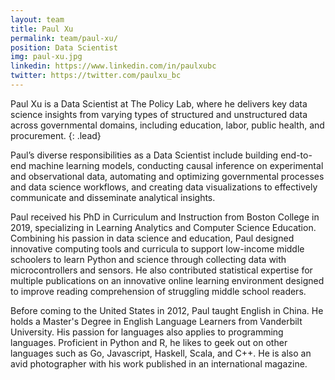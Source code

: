 ```yaml
---
layout: team
title: Paul Xu
permalink: team/paul-xu/
position: Data Scientist
img: paul-xu.jpg
linkedin: https://www.linkedin.com/in/paulxubc
twitter: https://twitter.com/paulxu_bc
---
```


Paul Xu is a Data Scientist at The Policy Lab, where he delivers key data science insights from varying types of structured and unstructured data across governmental domains, including education, labor, public health, and procurement.
{: .lead}

Paul’s diverse responsibilities as a Data Scientist include building end-to-end machine learning models, conducting causal inference on experimental and observational data, automating and optimizing governmental processes and data science workflows, and creating data visualizations to effectively communicate and disseminate analytical insights.

Paul received his PhD in Curriculum and Instruction from Boston College in 2019, specializing in Learning Analytics and Computer Science Education. Combining his passion in data science and education, Paul designed innovative computing tools and curricula to support low-income middle schoolers to learn Python and science through collecting data with microcontrollers and sensors. He also contributed statistical expertise for multiple publications on an innovative online learning environment designed to improve reading comprehension of struggling middle school readers.

Before coming to the United States in 2012, Paul taught English in China. He holds a Master's Degree in English Language Learners from Vanderbilt University. His passion for languages also applies to programming languages. Proficient in Python and R, he likes to geek out on other languages such as Go, Javascript, Haskell, Scala, and C++. He is also an avid photographer with his work published in an international magazine.
